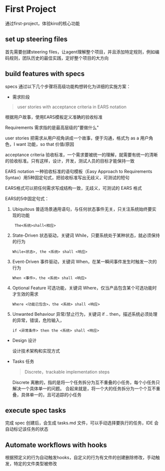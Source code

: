 # First Project

通过first-project，体验kiro的核心功能

## set up steering files

首先需要创建steering files，让agent理解整个项目，并且添加特定规则，例如编码规则，团队历史的最佳实践，定好整个项目的大方向

## build features with specs

specs 通过以下几个步骤将高级功能构想转化为详细的实施方案：

- 需求阶段

> user stories with acceptance criteria in EARS notation

根据用户故事，使用EARS模板定义准确的验收标准

Requirements 需求指的是最高层级的"要做什么"

user stories 把需求从用户视角讲成一个故事，便于沟通，格式为 as a 用户角色，I want 功能，so that 价值/原因

acceptance criteria 验收标准，一个需求要被统一的理解，就需要有统一的清晰的验收标准。只有这样，设计，开发，测试人员的目标才能保持一致

EARS notation 一种验收标准的语句模板（Easy Approach to Requirements Syntax）用5种固定句式，把验收标准写出无歧义，可测试的短句

EARS格式可以把任何需求写成结构一致，无歧义，可测试的 EARS 格式

EARS的5中固定句式：

1. Ubiquitous 普适场景通用语句，与任何状态事件无关，只关注系统始终要实现的功能

    ` The<系统>shall<相应>`

2. State-Driven 状态驱动，关键词 While，只要系统处于某种状态，就必须保持的行为

    `While<状态>, the <系统> shall <响应>`

3. Event-Driven 事件驱动，关键词 When，在某一瞬间事件发生时触发一次的行为

    `When <事件>，the <系统> shall <响应>`

4. Optional Feature 可选功能，关键词 Where，仅当产品包含某个可选功能时才生效的需求

    `Where <功能已包含>，the <系统> shall <响应> `

5. Unwanted Behaviour 异常/禁止行为，关键词 if .. then，描述系统必须处理的异常，错误，危险输入，

    `if <异常条件> then the <系统> shall <响应>`

- Design 设计

    设计技术架构和实现方式

- Tasks 任务

    > Discrete，trackable implementation steps

    Discrete 离散的，指的是将一个任务拆分为互不重叠的小任务，每个小任务只解决一个具体单一的问题。
    合起来就是，将一个大的任务拆分为一个个互不重叠，具体单一的，且可追踪的小任务

## execute spec tasks

完成 spec 创建后，会生成 tasks.md 文件，可以手动选择要执行的任务，IDE 会自动标记该任务的状态

## Automate workflows with hooks

根据预定义的行为自动触发hooks，自定义的行为有文件的创建删除修改，手动触发，特定的文件类型被修改
